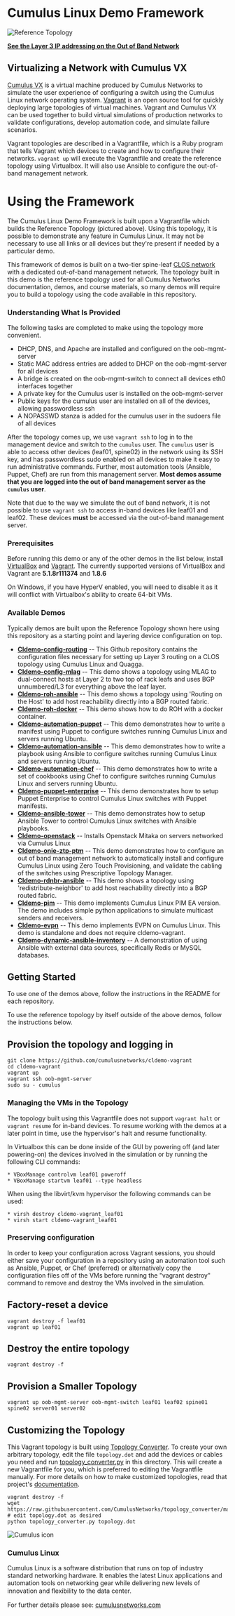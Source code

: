 # Cumulus Linux Demo Framework
![Reference Topology](https://github.com/CumulusNetworks/cldemo-vagrant/blob/master/cldemo_topology.png "Reference Topology")

**[See the Layer 3 IP addressing on the Out of Band Network](https://raw.githubusercontent.com/CumulusNetworks/cldemo-vagrant/master/cldemo_topology_l3.png)**


Virtualizing a Network with Cumulus VX
---------------------------------------
[Cumulus VX](https://cumulusnetworks.com/cumulus-vx/) is a virtual machine
produced by Cumulus Networks to simulate the user experience of configuring a
switch using the Cumulus Linux network operating system.
[Vagrant](https://www.vagrantup.com/) is an open source tool for quickly
deploying large topologies of virtual machines. Vagrant and Cumulus VX can be
used together to build virtual simulations of production networks to validate
configurations, develop automation code, and simulate failure scenarios.

Vagrant topologies are described in a Vagrantfile, which is a Ruby program that
tells Vagrant which devices to create and how to configure their networks.
`vagrant up` will execute the Vagrantfile and create the reference topology
using Virtualbox. It will also use Ansible to configure the out-of-band
management network.

Using the Framework
========================
The Cumulus Linux Demo Framework is built upon a Vagrantfile which builds the Reference Topology (pictured above). Using this topology, it is possible to demonstrate any feature in Cumulus Linux. It may not be necessary to use all links or all devices but they're present if needed by a particular demo.

This framework of demos is built on a two-tier spine-leaf [CLOS network](https://en.wikipedia.org/wiki/Clos_network) with a
dedicated out-of-band management network. The topology built in this demo is
the reference topology used for all Cumulus Networks documentation, demos, and course materials, so
many demos will require you to build a topology using the code available in this
repository.

### Understanding What Is Provided
The following tasks are completed to make using the topology more convenient.

 * DHCP, DNS, and Apache are installed and configured on the oob-mgmt-server
 * Static MAC address entries are added to DHCP on the oob-mgmt-server for all devices
 * A bridge is created on the oob-mgmt-switch to connect all devices eth0 interfaces together
 * A private key for the Cumulus user is installed on the oob-mgmt-server
 * Public keys for the cumulus user are installed on all of the devices, allowing passwordless ssh
 * A NOPASSWD stanza is added for the cumulus user in the sudoers file of all devices

After the topology comes up, we use `vagrant ssh` to log in to the management
device and switch to the `cumulus` user. The `cumulus` user is able to access
other devices (leaf01, spine02) in the network using its SSH key, and has
passwordless sudo enabled on all devices to make it easy to run administrative
commands. Further, most automation tools (Ansible, Puppet, Chef) are run
from this management server. **Most demos assume that you are logged into
the out of band management server as the `cumulus` user**.

Note that due to the way we simulate the out of band network, it is not possible
to use `vagrant ssh` to access in-band devices like leaf01 and leaf02. These
devices **must** be accessed via the out-of-band management server.

### Prerequisites

Before running this demo or any of the other demos in the list below, install
[VirtualBox](https://www.virtualbox.org/wiki/Download_Old_Builds) and
[Vagrant](https://releases.hashicorp.com/vagrant/). The currently supported
versions of VirtualBox and Vagrant are **5.1.8r111374** and **1.8.6**

On Windows, if you have HyperV enabled, you will need to disable it as it will
conflict with Virtualbox's ability to create 64-bit VMs.

### Available Demos

Typically demos are built upon the Reference Topology shown here using this repository as a starting point and layering device configuration on top.

* **[Cldemo-config-routing](https://github.com/CumulusNetworks/cldemo-config-routing)** -- This Github repository contains the configuration files necessary for setting up Layer 3 routing on a CLOS topology using Cumulus Linux and Quagga.
* **[Cldemo-config-mlag](https://github.com/CumulusNetworks/cldemo-config-mlag)** -- This demo shows a topology using MLAG to dual-connect hosts at Layer 2 to two top of rack leafs and uses BGP unnumbered/L3 for everything above the leaf layer.
* **[Cldemo-roh-ansible](https://github.com/CumulusNetworks/cldemo-roh-ansible)** --  This demo shows a topology using 'Routing on the Host' to add host reachability directly into a BGP routed fabric.
* **[Cldemo-roh-docker](https://github.com/CumulusNetworks/cldemo-roh-docker)** -- This demo shows how to do ROH with a docker container.
* **[Cldemo-automation-puppet](https://github.com/CumulusNetworks/cldemo-automation-puppet)** -- This demo demonstrates how to write a manifest using Puppet to configure switches running Cumulus Linux and servers running Ubuntu.
* **[Cldemo-automation-ansible](https://github.com/CumulusNetworks/cldemo-automation-ansible)** -- This demo demonstrates how to write a playbook using Ansible to configure switches running Cumulus Linux and servers running Ubuntu.
* **[Cldemo-automation-chef](https://github.com/CumulusNetworks/cldemo-automation-chef)** -- This demo demonstrates how to write a set of cookbooks using Chef to configure switches running Cumulus Linux and servers running Ubuntu.
* **[Cldemo-puppet-enterprise](https://github.com/CumulusNetworks/cldemo-puppet-enterprise)** -- This demo demonstrates how to setup Puppet Enterprise to control Cumulus Linux switches with Puppet manifests.
* **[Cldemo-ansible-tower](https://github.com/CumulusNetworks/cldemo-ansible-tower)** -- This demo demonstrates how to setup Ansible Tower to control Cumulus Linux switches with Ansible playbooks.
* **[Cldemo-openstack](https://github.com/CumulusNetworks/cldemo-openstack)** -- Installs Openstack Mitaka on servers networked via Cumulus Linux
* **[Cldemo-onie-ztp-ptm](https://github.com/CumulusNetworks/cldemo-onie-ztp-ptm)** -- This demo demonstrates how to configure an out of band management network to automatically install and configure Cumulus Linux using Zero Touch Provisioning, and validate the cabling of the switches using Prescriptive Topology Manager.
* **[Cldemo-rdnbr-ansible](https://github.com/CumulusNetworks/cldemo-rdnbr-ansible)** -- This demo shows a topology using 'redistribute-neighbor' to add host reachability directly into a BGP routed fabric.
* **[Cldemo-pim](https://github.com/CumulusNetworks/cldemo-pim)** -- This demo implements Cumulus Linux PIM EA version. The demo includes simple python applications to simulate multicast senders and receivers.
* **[Cldemo-evpn](https://github.com/CumulusNetworks/cldemo-evpn)** -- This demo implements EVPN on Cumulus Linux.  This demo is standalone and does not require cldemo-vagrant.
* **[Cldemo-dynamic-ansible-inventory](https://github.com/CumulusNetworks/cldemo-dynamic-ansible-inventory)** -- A demonstration of using Ansible with external data sources, specifically Redis or MySQL databases.

Getting Started
------------------
To use one of the demos above, follow the instructions in the README for each repository.

To use the reference topology by itself outside of the above demos, follow the instructions below.

## Provision the topology and logging in

    git clone https://github.com/cumulusnetworks/cldemo-vagrant
    cd cldemo-vagrant
    vagrant up
    vagrant ssh oob-mgmt-server
    sudo su - cumulus


### Managing the VMs in the Topology
The topology built using this Vagrantfile does not support `vagrant halt` or
`vagrant resume` for in-band devices. To resume working with the demos at a later point in time, use the hypervisor's halt and resume functionality.

In Virtualbox this can be done inside of the GUI by powering off (and later powering-on) the devices involved in the simulation or by running the following CLI commands:

    * VBoxManage controlvm leaf01 poweroff
    * VBoxManage startvm leaf01 --type headless


When using the libvirt/kvm hypervisor the following commands can be used:

    * virsh destroy cldemo-vagrant_leaf01
    * virsh start cldemo-vagrant_leaf01

### Preserving configuration
In order to keep your configuration across Vagrant sessions, you should either save your configuration
in a repository using an automation tool such as Ansible, Puppet, or Chef (preferred) or alternatively copy the configuration files off of the VMs before running the "vagrant destroy" command to remove and destroy the VMs involved in the simulation.


Factory-reset a device
----------------------
    vagrant destroy -f leaf01
    vagrant up leaf01


Destroy the entire topology
---------------------------
    vagrant destroy -f


Provision a Smaller Topology
----------------------------
    vagrant up oob-mgmt-server oob-mgmt-switch leaf01 leaf02 spine01 spine02 server01 server02


Customizing the Topology
------------------------
This Vagrant topology is built using [Topology Converter](https://github.com/cumulusnetworks/topology_converter).
To create your own arbitrary topology, edit the file `topology.dot`
and add the devices or cables you need and run
[topology_converter.py](https://github.com/CumulusNetworks/topology_converter/blob/master/topology_converter.py)
in this directory. This will create a new Vagrantfile for you, which is preferred to editing the Vagrantfile
manually. For more details on how to make customized topologies, read
that project's [documentation](https://github.com/CumulusNetworks/topology_converter/tree/master/documentation).

    vagrant destroy -f
    wget https://raw.githubusercontent.com/CumulusNetworks/topology_converter/master/topology_converter.py
    # edit topology.dot as desired
    python topology_converter.py topology.dot

![Cumulus icon](cumulus-small.png)

### Cumulus Linux

Cumulus Linux is a software distribution that runs on top of industry standard networking hardware. It enables the latest Linux applications and automation tools on networking gear while delivering new levels of innovation and ﬂexibility to the data center.

For further details please see: [cumulusnetworks.com](http://www.cumulusnetworks.com)
